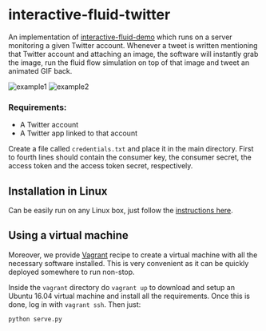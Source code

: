 # interactive-fluid-twitter

An implementation of [interactive-fluid-demo](https://github.com/ngcm/interactive-fluid-demo) which runs on a server monitoring a given Twitter account. Whenever a tweet is written mentioning that Twitter account and attaching an image, the software will instantly grab the image, run the fluid flow simulation on top of that image and tweet an animated GIF back.

![example1](https://user-images.githubusercontent.com/4785303/35059288-8757857c-fbb2-11e7-9b96-b0d32f02744f.gif)
![example2](https://user-images.githubusercontent.com/4785303/35060001-eb033510-fbb4-11e7-8d14-384632987b6b.gif)

### Requirements:

 * A Twitter account
 * A Twitter app linked to that account

Create a file called `credentials.txt` and place it in the main directory. First to fourth lines should contain the consumer key, the consumer secret, the access token and the access token secret, respectively.

## Installation in Linux
Can be easily run on any Linux box, just follow the [instructions here](https://github.com/ngcm/interactive-fluid-demo#installation).

## Using a virtual machine
Moreover, we provide [Vagrant](https://www.vagrantup.com/) recipe to create a virtual machine with all the necessary software installed. This is very convenient as it can be quickly deployed somewhere to run non-stop.

Inside the `vagrant` directory do `vagrant up` to download and setup an Ubuntu 16.04 virtual machine and install all the requirements. Once this is done, log in with `vagrant ssh`. Then just:
``` cd interactive-fluid-twitter-master
python serve.py
```
